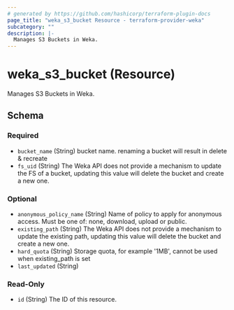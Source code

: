 ```yaml
---
# generated by https://github.com/hashicorp/terraform-plugin-docs
page_title: "weka_s3_bucket Resource - terraform-provider-weka"
subcategory: ""
description: |-
  Manages S3 Buckets in Weka.
---
```


# weka_s3_bucket (Resource)

Manages S3 Buckets in Weka.



<!-- schema generated by tfplugindocs -->
## Schema

### Required

- `bucket_name` (String) bucket name. renaming a bucket will result in delete & recreate
- `fs_uid` (String) The Weka API does not provide a mechanism to update the FS of a bucket, updating this value will delete the bucket and create a new one.

### Optional

- `anonymous_policy_name` (String) Name of policy to apply for anonymous access. Must be one of: none, download, upload or public.
- `existing_path` (String) The Weka API does not provide a mechanism to update the existing path, updating this value will delete the bucket and create a new one.
- `hard_quota` (String) Storage quota, for example '1MB', cannot be used when existing_path is set
- `last_updated` (String)

### Read-Only

- `id` (String) The ID of this resource.


